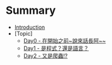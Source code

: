 # Summary

* [Introduction](README.md)
* [Topic]
  * [Day0 - 在開始之前~說來話長阿~~](./topic/Day0.md)
  * [Day1 - 是程式？還是語言？](./topic/Day1.md)
  * [Day2 - 又是爬蟲!?](./topic/Day2.md)
